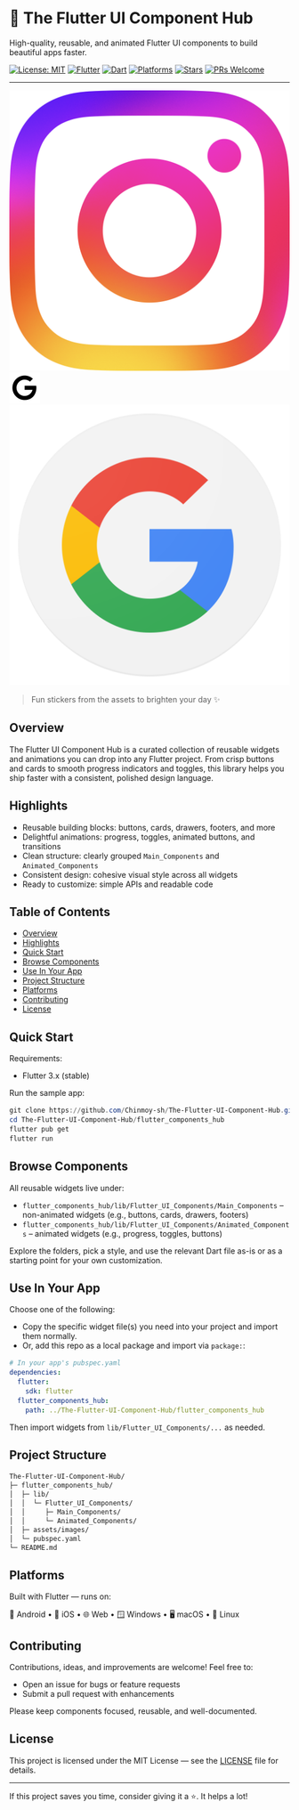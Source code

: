 # 📱 The Flutter UI Component Hub

High-quality, reusable, and animated Flutter UI components to build beautiful apps faster.

[![License: MIT](https://img.shields.io/badge/License-MIT-0ea5e9.svg)](LICENSE)
[![Flutter](https://img.shields.io/badge/Flutter-3%2B-02569B?logo=flutter&logoColor=white)](https://flutter.dev)
[![Dart](https://img.shields.io/badge/Dart-Enabled-0175C2?logo=dart&logoColor=white)](https://dart.dev)
[![Platforms](https://img.shields.io/badge/Platforms-Android%20|%20iOS%20|%20Web%20|%20Windows%20|%20macOS%20|%20Linux-7c3aed)](#platforms)
[![Stars](https://img.shields.io/github/stars/Chinmoy-sh/The-Flutter-UI-Component-Hub?style=social)](https://github.com/Chinmoy-sh/The-Flutter-UI-Component-Hub/stargazers)
[![PRs Welcome](https://img.shields.io/badge/PRs-welcome-10b981.svg)](https://github.com/Chinmoy-sh/The-Flutter-UI-Component-Hub/pulls)

---

![Sticker 1](flutter_components_hub/assets/images/Instagram_Glyph_Gradient.png)
![Sticker 2](flutter_components_hub/assets/images/icons8-google-55.png)
![Sticker 3](flutter_components_hub/assets/images/Search_GSA.original.png)

> Fun stickers from the assets to brighten your day ✨

## Overview

The Flutter UI Component Hub is a curated collection of reusable widgets and animations you can drop into any Flutter project. From crisp buttons and cards to smooth progress indicators and toggles, this library helps you ship faster with a consistent, polished design language.

## Highlights

- Reusable building blocks: buttons, cards, drawers, footers, and more
- Delightful animations: progress, toggles, animated buttons, and transitions
- Clean structure: clearly grouped `Main_Components` and `Animated_Components`
- Consistent design: cohesive visual style across all widgets
- Ready to customize: simple APIs and readable code

## Table of Contents

- [Overview](#overview)
- [Highlights](#highlights)
- [Quick Start](#quick-start)
- [Browse Components](#browse-components)
- [Use In Your App](#use-in-your-app)
- [Project Structure](#project-structure)
- [Platforms](#platforms)
- [Contributing](#contributing)
- [License](#license)

## Quick Start

Requirements:

- Flutter 3.x (stable)

Run the sample app:

```powershell
git clone https://github.com/Chinmoy-sh/The-Flutter-UI-Component-Hub.git
cd The-Flutter-UI-Component-Hub/flutter_components_hub
flutter pub get
flutter run
```

## Browse Components

All reusable widgets live under:

- `flutter_components_hub/lib/Flutter_UI_Components/Main_Components` – non-animated widgets (e.g., buttons, cards, drawers, footers)
- `flutter_components_hub/lib/Flutter_UI_Components/Animated_Components` – animated widgets (e.g., progress, toggles, buttons)

Explore the folders, pick a style, and use the relevant Dart file as-is or as a starting point for your own customization.

## Use In Your App

Choose one of the following:

- Copy the specific widget file(s) you need into your project and import them normally.
- Or, add this repo as a local package and import via `package:`:

```yaml
# In your app's pubspec.yaml
dependencies:
  flutter:
    sdk: flutter
  flutter_components_hub:
    path: ../The-Flutter-UI-Component-Hub/flutter_components_hub
```

Then import widgets from `lib/Flutter_UI_Components/...` as needed.

## Project Structure

```text
The-Flutter-UI-Component-Hub/
├─ flutter_components_hub/
│  ├─ lib/
│  │  └─ Flutter_UI_Components/
│  │     ├─ Main_Components/
│  │     └─ Animated_Components/
│  ├─ assets/images/
│  └─ pubspec.yaml
└─ README.md
```

## Platforms

Built with Flutter — runs on:

🤖 Android • 🍎 iOS • 🌐 Web • 🪟 Windows • 🖥️ macOS • 🐧 Linux

## Contributing

Contributions, ideas, and improvements are welcome! Feel free to:

- Open an issue for bugs or feature requests
- Submit a pull request with enhancements

Please keep components focused, reusable, and well-documented.

## License

This project is licensed under the MIT License — see the [LICENSE](LICENSE) file for details.

---

If this project saves you time, consider giving it a ⭐️. It helps a lot!
